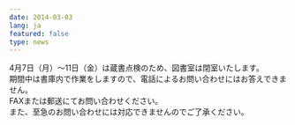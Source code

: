 ```yaml
---
date: 2014-03-03
lang: ja
featured: false
type: news
---
```

4月7日（月）～11日（金）は蔵書点検のため、図書室は閉室いたします。<br/>
期間中は書庫内で作業をしますので、電話によるお問い合わせにはお答えできません。<br/>
FAXまたは郵送にてお問い合わせください。<br/>
また、至急のお問い合わせには対応できませんのでご了承ください。<br/>
